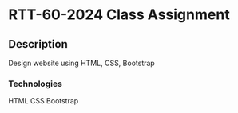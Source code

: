 # RTT-60-2024 Class Assignment

## Description
Design website using HTML, CSS, Bootstrap

### Technologies
HTML
CSS
Bootstrap